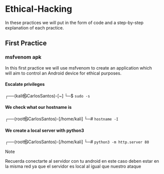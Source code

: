 # Ethical-Hacking

In these practices we will put in the form of code and a step-by-step explanation of each practice.

## First Practice

### msfvenom apk

In this first practice we will use msfvenom to create an application which will aim to control an Android device for ethical purposes.


#### Escalate privileges
┌──(kali㉿CarlosSantos)-[~]
└─$ `sudo -s`


#### We check what our hostname is
┌──(root㉿CarlosSantos)-[/home/kali]
└─# `hostname -I`

#### We create a local server with python3
┌──(root㉿CarlosSantos)-[/home/kali]
└─# `python3 -m http.server 80`

   >[!NOTE]
   >
   >Recuerda conectarte al servidor con tu android en este caso deben estar en la misma red ya que el servidor es local al igual que nuestro ataque
